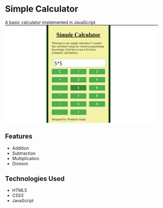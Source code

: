 # Simple Calculator

A basic calculator implemented in JavaScript.
![Calculator Screenshot](calculator.png)


## Features

- Addition
- Subtraction
- Multiplication
- Division

## Technologies Used

- HTML5
- CSS3
- JavaScript
